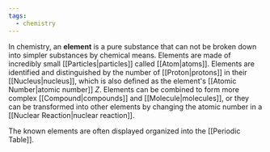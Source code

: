 ```yaml
---
tags:
  - chemistry
---
```

In chemistry, an **element** is a pure substance that can not be broken down into simpler substances by chemical means. Elements are made of incredibly small [[Particles|particles]] called [[Atom|atoms]]. Elements are identified and distinguished by the number of [[Proton|protons]] in their [[Nucleus|nucleus]], which is also defined as the element's [[Atomic Number|atomic number]] $Z$. Elements can be combined to form more complex [[Compound|compounds]] and [[Molecule|molecules]], or they can be transformed into other elements by changing the atomic number in a [[Nuclear Reaction|nuclear reaction]].

The known elements are often displayed organized into the [[Periodic Table]].
